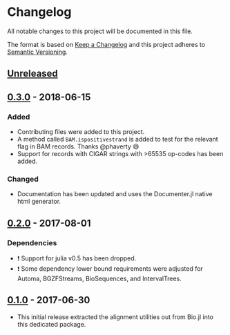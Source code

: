 # Changelog
All notable changes to this project will be documented in this file.

The format is based on [Keep a Changelog](http://keepachangelog.com/en/1.0.0/)
and this project adheres to [Semantic Versioning](http://semver.org/spec/v2.0.0.html).

## [Unreleased]

## [0.3.0] - 2018-06-15
### Added
- Contributing files were added to this project.
- A method called `BAM.ispositivestrand` is added to test for the relevant flag
  in BAM records. Thanks @phaverty :smile:
- Support for records with CIGAR strings with >65535 op-codes has been added.

### Changed
- Documentation has been updated and uses the Documenter.jl native html
  generator.

## [0.2.0] - 2017-08-01
### Dependencies
- :exclamation: Support for julia v0.5 has been dropped.
- :exclamation: Some dependency lower bound requirements were adjusted for
  Automa, BGZFStreams, BioSequences, and IntervalTrees.

## [0.1.0] - 2017-06-30
- This initial release extracted the alignment utilities out from Bio.jl into
  this dedicated package.

[Unreleased]: https://github.com/BioJulia/BioAlignments.jl/compare/v0.3.0...HEAD
[0.3.0]: https://github.com/BioJulia/BioAlignments.jl/compare/v0.2.0...v0.3.0
[0.2.0]: https://github.com/BioJulia/BioAlignments.jl/compare/v0.1.0...v0.2.0
[0.1.0]: https://github.com/BioJulia/BioAlignments.jl/tree/v0.1.0
